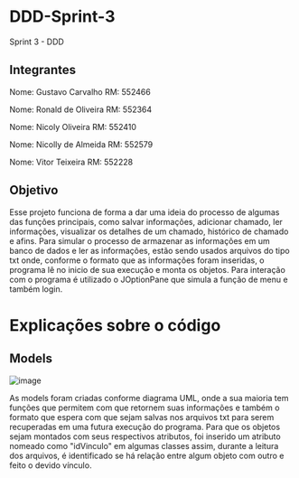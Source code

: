 # DDD-Sprint-3
Sprint 3 - DDD

## Integrantes
Nome: Gustavo Carvalho    RM: 552466

Nome: Ronald de Oliveira  RM: 552364

Nome: Nicoly Oliveira     RM: 552410

Nome: Nicolly de Almeida  RM: 552579

Nome: Vitor Teixeira      RM: 552228

## Objetivo
Esse projeto funciona de forma a dar uma ideia do processo de algumas das funções principais, como salvar informações, adicionar chamado, ler informações, visualizar os detalhes de um chamado, histórico de chamado e afins. Para simular o processo de armazenar as informações em um banco de dados e ler as informações, estão sendo usados arquivos do tipo txt onde, conforme o formato que as informações foram inseridas, o programa lê no inicio de sua execução e monta os objetos. Para interação com o programa é utilizado o JOptionPane que simula a função de menu e também login.

# Explicações sobre o código
## Models
![image](https://github.com/gustavocarvalho1997/DDD-Sprint-3/assets/79180740/f1061afd-3d3f-4569-8bd2-639954e7d55e)

As models foram criadas conforme diagrama UML, onde a sua maioria tem funções que permitem com que retornem suas informações e também o formato que espera com que sejam salvas nos arquivos txt para serem recuperadas em uma futura execução do programa. Para que os objetos sejam montados com seus respectivos atributos, foi inserido um atributo nomeado como "idVinculo" em algumas classes assim, durante a leitura dos arquivos, é identificado se há relação entre algum objeto com outro e feito o devido vínculo.
